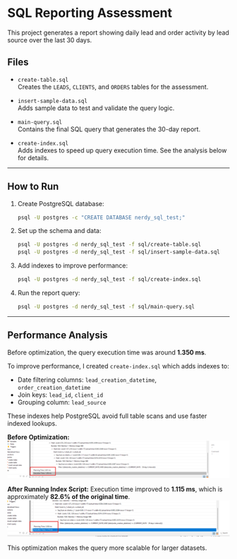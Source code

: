 # SQL Reporting Assessment

This project generates a report showing daily lead and order activity by lead source over the last 30 days.

## Files

- `create-table.sql`  
  Creates the `LEADS`, `CLIENTS`, and `ORDERS` tables for the assessment.

- `insert-sample-data.sql`  
  Adds sample data to test and validate the query logic.

- `main-query.sql`  
  Contains the final SQL query that generates the 30-day report.

- `create-index.sql`  
  Adds indexes to speed up query execution time. See the analysis below for details.


---

## How to Run

1. Create PostgreSQL database:

    ```bash
    psql -U postgres -c "CREATE DATABASE nerdy_sql_test;"
    ````

2. Set up the schema and data:

    ```bash
    psql -U postgres -d nerdy_sql_test -f sql/create-table.sql
    psql -U postgres -d nerdy_sql_test -f sql/insert-sample-data.sql
    ```

3. Add indexes to improve performance:

    ```bash
    psql -U postgres -d nerdy_sql_test -f sql/create-index.sql
    ```

4. Run the report query:

    ```bash
    psql -U postgres -d nerdy_sql_test -f sql/main-query.sql
    ```

---

## Performance Analysis

Before optimization, the query execution time was around **1.350 ms**.

To improve performance, I created `create-index.sql` which adds indexes to:

* Date filtering columns: `lead_creation_datetime`, `order_creation_datetime`
* Join keys: `lead_id`, `client_id`
* Grouping column: `lead_source`

These indexes help PostgreSQL avoid full table scans and use faster indexed lookups.

**Before Optimization:**
![Original execution time](imgs/1.png)

**After Running Index Script:**
Execution time improved to **1.115 ms**, which is approximately **82.6% of the original time**.
![Improved execution time](imgs/2.png)


This optimization makes the query more scalable for larger datasets.